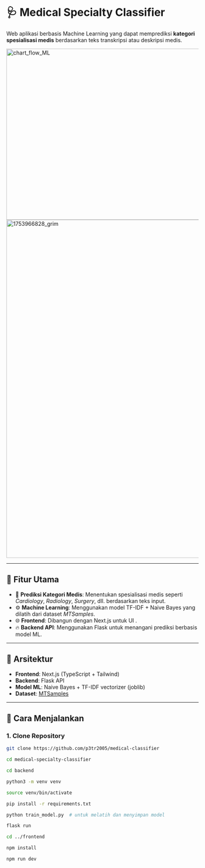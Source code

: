 # 🩺 Medical Specialty Classifier

Web aplikasi berbasis Machine Learning yang dapat memprediksi **kategori spesialisasi medis** berdasarkan teks transkripsi atau deskripsi medis.

<img width="977" height="447" alt="chart_flow_ML" src="https://github.com/user-attachments/assets/acee3954-acbd-4e1f-b0d4-8c71a8b09d5f" />

<img width="1452" height="884" alt="1753966828_grim" src="https://github.com/user-attachments/assets/1507378c-e462-4a2f-92c6-8116a8d7529c" />

---

## 📌 Fitur Utama

- 🧠 **Prediksi Kategori Medis**: Menentukan spesialisasi medis seperti *Cardiology*, *Radiology*, *Surgery*, dll. berdasarkan teks input.
- ⚙️ **Machine Learning**: Menggunakan model TF-IDF + Naive Bayes yang dilatih dari dataset *MTSamples*.
- 🌐 **Frontend**: Dibangun dengan Next.js untuk UI .
- 🔥 **Backend API**: Menggunakan Flask untuk menangani prediksi berbasis model ML.

---

## 🧩 Arsitektur

- **Frontend**: Next.js (TypeScript + Tailwind)
- **Backend**: Flask API
- **Model ML**: Naive Bayes + TF-IDF vectorizer (joblib)
- **Dataset**: [MTSamples](https://www.kaggle.com/datasets/abbasdata/medical-transcriptions)

---

## 🚀 Cara Menjalankan

### 1. Clone Repository
```bash
git clone https://github.com/p3tr2005/medical-classifier

cd medical-specialty-classifier

cd backend

python3 -m venv venv

source venv/bin/activate

pip install -r requirements.txt

python train_model.py  # untuk melatih dan menyimpan model

flask run

cd ../frontend

npm install

npm run dev
```


